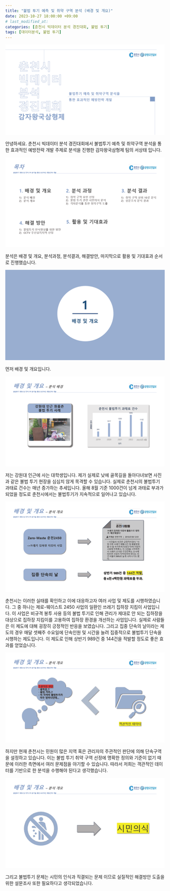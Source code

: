 ```yaml
---
title: "불법 투기 예측 및 취약 구역 분석 (배경 및 개요)"
date: 2023-10-27 18:00:00 +09:00 
# last_modified_at:
categories: [춘천시 빅데이터 분석 경진대회, 불법 투기]
tags: [데이터분석, 불법 투기]
---
```


<img src="/assets/images/1721902415623-7fdc840b-ed94-466e-b98e-eab60069fa52_1.png" alt="불법 투기 1">

안녕하세요. 춘천시 빅데이터 분석 경진대회에서 불법투기 예측 및 취약구역 분석을 통한 효과적인 예방전략 개발 주제로 분석을 진행한 감자왕국삼형제 팀의 서상태 입니다.

<img src="/assets/images/1721902415623-7fdc840b-ed94-466e-b98e-eab60069fa52_2.png" alt="불법 투기 2">

분석은 배경 및 개요, 분석과정, 분석결과, 해결방안, 마지막으로 활용 및 기대효과 순서로 진행했습니다.

<img src="/assets/images/1721902415623-7fdc840b-ed94-466e-b98e-eab60069fa52_3.png" alt="불법 투기 3">

먼저 배경 및 개요입니다.

<img src="/assets/images/1721902415623-7fdc840b-ed94-466e-b98e-eab60069fa52_4.png" alt="불법 투기 4">

저는 강원대 인근에 사는 대학생입니다. 제가 실제로 낮에 골목길을 돌아다녀보면 사진과 같은 불법 투기 현장을 심심치 않게 목격할 수 있습니다. 실제로 춘천시의 불법투기 과태료 건수는 매년 증가하는 추세입니다. 올해 8월 기준 1000건이 넘게 과태료 부과가 되었을 정도로 춘천시에서는 불법투기가 지속적으로 일어나고 있습니다.

<img src="/assets/images/1721902415623-7fdc840b-ed94-466e-b98e-eab60069fa52_5.png" alt="불법 투기 5">

춘천시는 이러한 실태를 확인하고 이에 대응하고자 여러 사업 및 제도를 시행하였습니다. 그 중 하나는 제로-웨이스트 2450 사업의 일환인 쓰레기 집하장 지킴이 사업입니다. 이 사업은 비규격 봉투 사용 등의 불법 투기로 인해 관리가 제대로 안 되는 집하장을 대상으로 집하장 지킴이를 고용하여 집하장 환경을 개선하는 사업입니다. 실제로 사람들은 이 제도에 대해 굉장히 긍정적인 반응을 보였습니다. 그리고 집중 단속의 날이라는 제도의 경우 매달 셋째주 수요일에 단속인원 및 시간을 늘려 집중적으로 불법투기 단속을 시행하는 제도입니다. 이 제도로 인해 상반기 989건 중 144건을 적발할 정도로 좋은 효과를 얻었습니다.

<img src="/assets/images/1721902415623-7fdc840b-ed94-466e-b98e-eab60069fa52_6.png" alt="불법 투기 6">

하지만 현재 춘천시는 민원이 많은 지역 혹은 관리자의 주관적인 판단에 의해 단속구역을 설정하고 있습니다. 이는 불법 투기 취약 구역 선정에 명확한 정의와 기준이 없기 때문에 이러한 측면에서 여러 문제점을 야기할 수 있습니다. 따라서 저희는 객관적인 데이터를 기반으로 한 분석을 수행해야 된다고 생각했습니다.

<img src="/assets/images/1721902415623-7fdc840b-ed94-466e-b98e-eab60069fa52_7.png" alt="불법 투기 7">

그리고 불법투기 문제는 시민의 인식과 직결되는 문제 이므로 실질적인 해결방안 도출을 위한 설문조사 또한 필요하다고 생각되었습니다. 